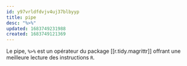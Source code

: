 ```yaml
---
id: y97vrldfdvjv4uj37blbyyp
title: pipe
desc: "%>%"
updated: 1683749231988
created: 1683749121369
---
```


Le pipe, `%>%` est un opérateur du package [[r.tidy.magrittr]] offrant une meilleure lecture des instructions `R`.